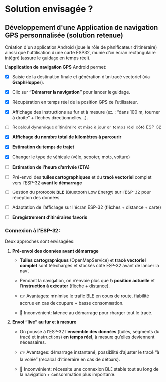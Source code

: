 # Solution envisagée ?

## Développement d'une Application de navigation GPS personnalisée (solution retenue)

Création d'un application Android (joue le rôle de planificateur d’itinéraire) ainssi que l'uttilisation
d'une carte ESP32, munie d’un écran rectangulaire intégré (assure le guidage en temps réel).

L'**application de navigation GPS** Android permet:

- [x] Saisie de la destination finale et génération d’un tracé vectoriel (via **GraphHopper**).
- [x] Clic sur **“Démarrer la navigation”** pour lancer le guidage.
- [x] Récupération en temps réel de la position GPS de l’utilisateur.
- [x] Affichage des instructions au fur et à mesure (ex. : “dans 100 m, tourner à droite” + flèches directionnelles…).
- [ ] Recalcul dynamique d’itinéraire et mise à jour en temps réel côté ESP-32
- [x] **Affichage du nombre total de kilomètres à parcourir**
- [x] **Estimation du temps de trajet**
- [x] Changer le type de véhicule (vélo, scooter, moto, voiture)
- [ ] **Estimation de l’heure d’arrivée (ETA)**

- [ ] Pré-envoi des **tuiles cartographiques** et du **tracé vectoriel** complet vers l’ESP-32 **avant le démarrage**
- [ ] Gestion du protocole **BLE** (Bluetooth Low Energy) sur l’ESP-32 pour réception des données
- [ ] Adaptation de l’affichage sur l'écran ESP-32 (flèches + distance + carte)
- [ ] **Enregistrement d’itinéraires favoris**

### Connexion à l’ESP-32:

Deux approches sont envisagées:

1. **Pré-envoi des données avant démarrage**
    - **Tuiles cartographiques** (OpenMapService) et **tracé vectoriel complet** sont téléchargés et stockés côté ESP-32 avant de lancer la nav’.
    - Pendant la navigation, on n’envoie plus que la **position actuelle** et l’**instruction à exécuter** (flèche + distance).
   
    - 👉 Avantages: minimise le trafic BLE en cours de route, fiabilité accrue en cas de coupure + basse consommation.
    - 🔄 Inconvénient: latence au démarrage pour charger tout le tracé.

2. **Envoi “live” au fur et à mesure**
    - On pousse à l’ESP-32 l’**ensemble des données** (tuiles, segments du tracé et instructions) **en temps réel**, à mesure qu’elles deviennent nécessaires.
   
    - 👉 Avantages: démarrage instantané, possibilité d’ajuster le tracé “à la volée” (recalcul d’itinéraire en cas de détours).
    - 🔄 Inconvénient: nécessite une connexion BLE stable tout au long de la navigation + consommation plus importante.